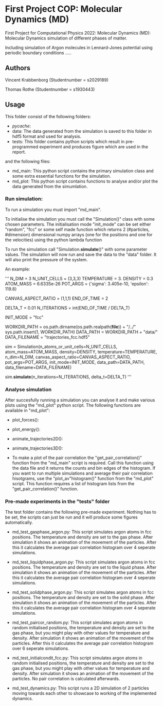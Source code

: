 # First Project COP: Molecular Dynamics (MD)

First Project for Computational Physics 2022: 
Molecular Dynamics (MD): Molecular Dynamics simulation of different phases of matter.

Including simulation of Argon molecules in Lennard-Jones potential using periodic boundary conditions
.....

## Authors
Vincent Krabbenborg (Studentnumber = s2029189)

Thomas Rothe (Studentnumber = s1930443)

## Usage

This folder consist of the following folders:

- _pycache_:
- data: The data generated from the simulation is saved to this folder in hdf5 format and used for analysis. 
- tests: This folder contains python scripts which result in pre-programmed experiment and produces figure which are used in the report. 

and the following files:

- md_main: This python script contains the primary simulation class and some extra essential functions for the simulation.
- md_plot: This python script contains functions to analyse and/or plot the data generated from the simumlation.

### Run simulation:

To run a simulation you must import "md_main".

To initialise the simulation you must call the "Simulation()" class with some chosen parameters. The initialisation mode "init_mode" can be set either "random", "fcc" or some self made function which returns 2 (#particles, #dimension) dimensional numpy arrays (one for the positions and one for the velocities) using the python lambda function

To run the simulation call "Simulation.__simulate__()" with some parameter values. The simulation will now run and save the data to the "data" folder. It will also print the pressure of the system.

An example:

'''
N_DIM = 3 
N_UNIT_CELLS = (3,3,3) 
TEMPERATURE = 3. 
DENSITY = 0.3  
ATOM_MASS = 6.6335e-26 
POT_ARGS = {'sigma': 3.405e-10, 'epsilon': 119.8}

CANVAS_ASPECT_RATIO = (1,1,1) 
END_OF_TIME = 2

DELTA_T = 0.01
N_ITERATIONS = int(END_OF_TIME / DELTA_T)
    
INIT_MODE = "fcc"

WORKDIR_PATH = os.path.dirname(os.path.realpath(__file__)) + "/../"
sys.path.insert(1, WORKDIR_PATH)
DATA_PATH = WORKDIR_PATH + "data/" 
DATA_FILENAME = "trajectories_fcc.hdf5"
    
sim = Simulation(n_atoms_or_unit_cells=N_UNIT_CELLS, 
                 atom_mass=ATOM_MASS, 
                 density=DENSITY, 
                 temperature=TEMPERATURE,
                 n_dim=N_DIM, 
                 canvas_aspect_ratio=CANVAS_ASPECT_RATIO, 
                 pot_args=POT_ARGS, 
                 init_mode=INIT_MODE, 
                 data_path=DATA_PATH, 
                 data_filename=DATA_FILENAME)
    
sim.__simulate__(n_iterations=N_ITERATIONS, delta_t=DELTA_T)
'''

### Analyse simulation

After succesfully running a simulation you can analyse it and make various plots using the "md_plot" python script. The following functions are available in "md_plot":

- plot_forces():
- plot_energy():
- animate_trajectories2D():
- animate_trajectories3D():

- To make a plot of the pair correlation the "get_pair_correlation()" function from the "md_main" script is required. Call this function using the data file and it returns the counts and bin edges of the histogram. If you want to run multiple simulations and average their pair correlation hisotgrams, use the "plot_av"histogram()" function from the "md_plot" script. This function requires a list of histogram lists from the "get_pair_correlation()" function.

### Pre-made experiments in the "tests" folder

The test folder contains the following pre-made experiment. Nothing has to be set, the scripts can just be run and it will produce some figures automatically.

- md_test_gasphase_argon.py: This script simulates argon atoms in fcc positions. The temperature and density are set to the gas phase. After simulation it shows an animation of the movement of the particles. After this it calculates the average pair correlation histogram over 4 seperate simulations.

- md_test_liquidphase_argon.py: This script simulates argon atoms in fcc positions. The temperature and density are set to the liquid phase. After simulation it shows an animation of the movement of the particles. After this it calculates the average pair correlation histogram over 4 seperate simulations.

- md_test_solidphase_argon.py: This script simulates argon atoms in fcc positions. The temperature and density are set to the solid phase. After simulation it shows an animation of the movement of the particles. After this it calculates the average pair correlation histogram over 4 seperate simulations.

- md_test_paircor_random.py: This script simulates argon atoms in random initialised positions, the temperature and density are set to the gas phase, but you might play with other values for temperature and density. After simulation it shows an animation of the movement of the particles. After this it calculates the average pair correlation histogram over 6 seperate simulations.

- md_test_initialcondit_fcc.py: This script simulates argon atoms in random initialised positions, the temperature and density are set to the gas phase, but you might play with other values for temperature and density. After simulation it shows an animation of the movement of the particles. No pair correlation is calculated afterwards.

- md_test_dynamics.py: This script runs a 2D simulation of 2 particles moving towards each other to showcase to working of the implemented dynamics.

